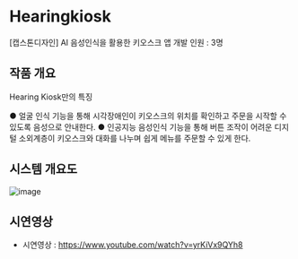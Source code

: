 # Hearingkiosk
[캡스톤디자인] AI 음성인식을 활용한 키오스크 앱 
개발 인원 : 3명

## 작품 개요

Hearing Kiosk만의 특징

● 얼굴 인식 기능을 통해 시각장애인이 키오스크의 위치를 확인하고 주문을 시작할 수 있도록 음성으로 안내한다.
● 인공지능 음성인식 기능을 통해 버튼 조작이 어려운 디지털 소외계층이 키오스크와 대화를 나누며 쉽게 메뉴를 주문할 수 있게 한다. 

## 시스템 개요도 
![image](https://user-images.githubusercontent.com/46432606/140563540-c15b1115-d623-4231-80c0-6f90672c936e.png)


## 시연영상 
- 시연영상 : https://www.youtube.com/watch?v=yrKiVx9QYh8
